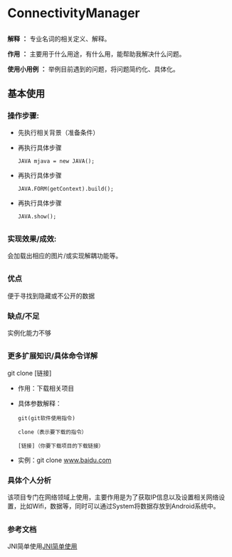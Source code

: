 # ConnectivityManager #

##

**解释** **：**  专业名词的相关定义、解释。

**作用** **：** 主要用于什么用途，有什么用，能帮助我解决什么问题。

**使用小用例** **：** 举例目前遇到的问题，将问题简约化、具体化。

##

## 基本使用 ##

### 操作步骤: ###

- 先执行相关背景（准备条件）
- 再执行具体步骤

	`JAVA mjava = new JAVA();`
- 再执行具体步骤

	`JAVA.FORM(getContext).build();`
- 再执行具体步骤

	`JAVA.show();`
##

### 实现效果/成效: ###

会加载出相应的图片/或实现解耦功能等。
	
##

### 优点 ###

便于寻找到隐藏或不公开的数据

### 缺点/不足 ###

实例化能力不够

##

### 更多扩展知识/具体命令详解 ###

git clone [链接]

- 作用：下载相关项目
- 具体参数解释：


	`git(git软件使用指令) `

	`clone（表示要下载的指令）`
	
	`[链接]（你要下载项目的下载链接）`

- 实例：git clone www.baidu.com
 

### 具体个人分析 ###

该项目专门在网络领域上使用，主要作用是为了获取IP信息以及设置相关网络设置，比如Wifi，数据等，同时可以通过System将数据存放到Android系统中。

##

### 参考文档 ###

JNI简单使用[JNI简单使用](www.baidu.com)